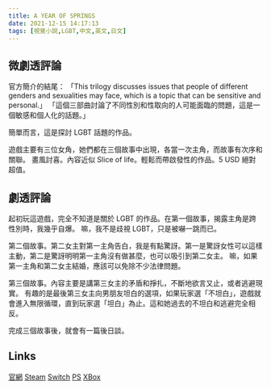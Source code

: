```yaml
---
title: A YEAR OF SPRINGS
date: 2021-12-15 14:17:13
tags: [視覺小說,LGBT,中文,英文,日文]
---
```

## 微劇透評論

官方簡介的結尾：
「This trilogy discusses issues that people of different genders and sexualities may face, which is a topic that can be sensitive and personal.」
「這個三部曲討論了不同性別和性取向的人可能面臨的問題，這是一個敏感和個人化的話題。」

簡單而言，這是探討 LGBT 話題的作品。

遊戲主要有三位女角，她們都在三個故事中出現，各當一次主角，而故事有次序和關聯。
畫風討喜。內容近似 Slice of life。輕鬆而帶啟發性的作品。5 USD 絕對超值。

## 劇透評論

起初玩這遊戲，完全不知道是關於 LGBT 的作品。在第一個故事，揭露主角是跨性別時，我幾乎自爆。
嘛，我不是歧視 LGBT，只是被嚇一跳而已。

第二個故事。第二女主對第一主角告白，我是有點驚訝。第一是驚訝女性可以這樣主動，第二是驚訝明明第一主角沒有做甚麼，也可以吸引到第二女主。
嘛，如果第一主角和第二女主結婚，應該可以免除不少法律問題。

第三個故事。內容主要是講第三女主的矛盾和掙扎，不斷地欲言又止，或者逃避現實。
有趣的是最後第三女主向男朋友坦白的選項，如果玩家選「不坦白」，遊戲就會進入無限循環，直到玩家選「坦白」為止。這和她過去的不坦白和逃避完全相反。

完成三個故事後，就會有一篇後日談。

## Links

[官網](https://ayearofsprings.crd.co/)
[Steam](https://store.steampowered.com/app/1688580/A_YEAR_OF_SPRINGS/)
[Switch](https://www.nintendo.com/games/detail/a-year-of-springs-switch/)
[PS](https://store.playstation.com/en-us/concept/10003810)
[XBox](https://www.xbox.com/en-US/games/store/a-year-of-springs/9MVSDLX60BND)
